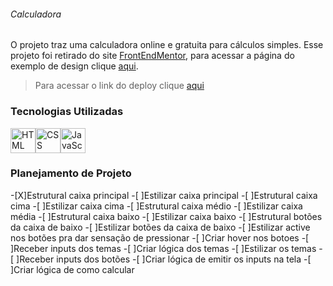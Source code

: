 ###### Calculadora
O projeto traz uma calculadora online  e gratuita para cálculos simples. Esse projeto foi retirado do site [FrontEndMentor](), para acessar a página do exemplo de design clique [aqui]().

>Para acessar o link do deploy clique [aqui]()

### Tecnologias Utilizadas

<img alt="HTML" src="https://cdn.jsdelivr.net/gh/devicons/devicon/icons/html5/html5-original.svg" width=40 height=40 /><img alt="CSS" src="https://cdn.jsdelivr.net/gh/devicons/devicon/icons/css3/css3-original.svg" width=40 height=40 /><img alt="JavaScript" src="https://cdn.jsdelivr.net/gh/devicons/devicon/icons/javascript/javascript-original.svg" width=40 height=40 />

### Planejamento de Projeto

-[X]Estrutural caixa principal
-[ ]Estilizar caixa principal
-[ ]Estrutural caixa cima
-[ ]Estilizar caixa cima
-[ ]Estrutural caixa médio
-[ ]Estilizar caixa média
-[ ]Estrutural caixa baixo
-[ ]Estilizar caixa baixo
-[ ]Estrutural botões da caixa de baixo
-[ ]Estilizar botões da caixa de baixo
-[ ]Estilizar active nos botões pra dar sensação de pressionar
-[ ]Criar hover nos botoes 
-[ ]Receber inputs dos temas
-[ ]Criar lógica dos temas
-[ ]Estilizar os temas 
-[ ]Receber inputs dos botões
-[ ]Criar lógica de emitir os inputs na tela
-[ ]Criar lógica de como calcular

